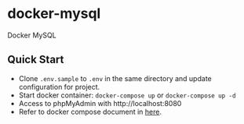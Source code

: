 # docker-mysql
Docker MySQL

## Quick Start

- Clone `.env.sample` to `.env` in the same directory and update configuration for project.
- Start docker container: `docker-compose up` or `docker-compose up -d`
- Access to phpMyAdmin with http://localhost:8080
- Refer to docker compose document in [here](https://docs.docker.com/compose/overview/#compose-documentation).

